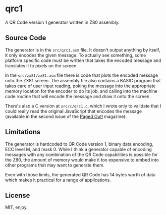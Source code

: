 # qrc1

A QR Code version 1 generator written in Z80 assembly.

## Source Code

The generator is in the `src/qrc1.asm` file. It doesn't output anything by itself, it only encodes the given message. To actually see something, some platform specific code must be written that takes the encoded message and translates it to pixels on the screen.

In the `src/zx81/zx81.asm` file there is code that plots the encoded message onto the ZX81 screen. The assembly file also contains a BASIC program that takes care of user input reading, poking the message into the appropriate memory location for the encoder to do its job, and calling into the machine code routine that will encode the message and draw it onto the screen.

There's also a C version at `src/c/qrc1.c`, which I wrote only to validate that I could really read the original JavaScript that encodes the message (available in the second issue of the [Paged Out!](https://pagedout.institute/) magazine).


## Limitations

The generator is hardcoded to QR Code version 1, binary data encoding, ECC level M, and mask 0. While I think a generator capable of encoding messages with any combination of the QR Code capabilities is possible for the Z80, the amount of memory would make it too expensive to embed into other programs that may want to generate them.

Even with those limits, the generated QR Code has 14 bytes worth of data which makes it practical for a range of applications.

## License

MIT, enjoy.
